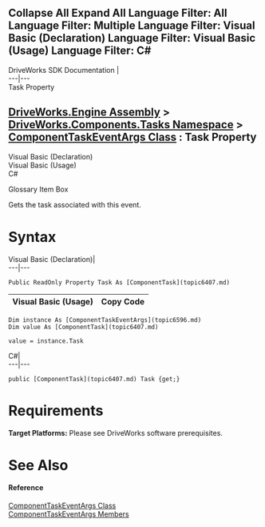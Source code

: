        

 Collapse All Expand All  Language Filter: All  Language Filter: Multiple  Language Filter: Visual Basic (Declaration) Language Filter: Visual Basic (Usage) Language Filter: C#  
---  
DriveWorks SDK Documentation  |   
---|---  
Task Property   
  
[DriveWorks.Engine Assembly](topic2156.md) > [DriveWorks.Components.Tasks Namespace](topic6391.md) > [ComponentTaskEventArgs Class](topic6596.md) : Task Property  
---  
  
Visual Basic (Declaration)    
Visual Basic (Usage)    
C# 

Glossary Item Box

Gets the task associated with this event. 

# Syntax

Visual Basic (Declaration)|   
---|---  
      
    
    Public ReadOnly Property Task As [ComponentTask](topic6407.md)  
  
Visual Basic (Usage)| Copy Code  
---|---  
      
    
    Dim instance As [ComponentTaskEventArgs](topic6596.md)
    Dim value As [ComponentTask](topic6407.md)
     
    value = instance.Task  
  
C#|   
---|---  
      
    
    public [ComponentTask](topic6407.md) Task {get;}  
  
# Requirements

**Target Platforms:** Please see DriveWorks software prerequisites.

# See Also

#### Reference

[ComponentTaskEventArgs Class](topic6596.md)   
[ComponentTaskEventArgs Members](topic6597.md)


